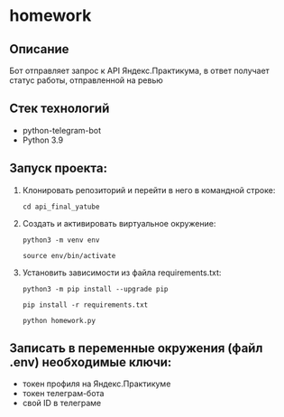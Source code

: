 # homework
## Описание
Бот отправляет запрос к API Яндекс.Практикума, в ответ получает статус работы, отправленной на ревью

## Стек технологий
- python-telegram-bot
- Python 3.9

## Запуск проекта:
1. Клонировать репозиторий и перейти в него в командной строке:
    ```
    cd api_final_yatube
    ```
2. Cоздать и активировать виртуальное окружение:
    ```
    python3 -m venv env 
    ```
    ```
    source env/bin/activate
    ```
3. Установить зависимости из файла requirements.txt:
    ```
    python3 -m pip install --upgrade pip
    ```
    ```
    pip install -r requirements.txt
    ```
    ```
    python homework.py
    ```

## Записать в переменные окружения (файл .env) необходимые ключи:
- токен профиля на Яндекс.Практикуме
- токен телеграм-бота
- свой ID в телеграме
